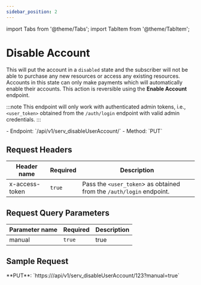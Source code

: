 ```yaml
---
sidebar_position: 2
---
```

import Tabs from '@theme/Tabs';
import TabItem from '@theme/TabItem';

# Disable Account
This will put the account in a `disabled` state and the subscriber will not be able to purchase any new resources or access any existing resources. Accounts in this state can only make payments which will automatically enable their accounts. This action is reversible using the **Enable Account** endpoint.

:::note
This endpoint will only work with authenticated admin tokens, i.e., `<user_token>` obtained from the `/auth/login` endpoint with valid admin credentials.
:::

<div className="custom-block-peach">
- Endpoint: `/api/v1/serv_disableUserAccount/<user_id>` 
- Method: `PUT`
</div>

## Request Headers

|Header name|Required|Description|
|---|---|---|
|x-access-token|`true`|Pass the `<user_token`> as obtained from the `/auth/login` endpoint.|

## Request Query Parameters

|Parameter name|Required|Description|
|---|---|---|
|manual|`true`|true|

## Sample Request
<div className="custom-block-green">
 **PUT**: `https://<api_url>/api/v1/serv_disableUserAccount/123?manual=true`
</div>